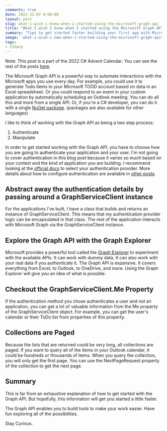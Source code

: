 ```yaml
---
comments: true
date: 2022-12-07 4:00:00
layout: post
slug: what-i-wish-i-knew-when-i-started-using-the-microsoft-graph-api
title: "What I wish I knew when I started using the Microsoft Graph API"
summary: "Tips to get started faster building your first app with Microsoft Graph."
image: 'what-i-wish-i-new-when-i-started-using-the-microsoft-graph-api\lead.png' 
tags:
- CSharp
---
```


Note: This post is a part of the 2022 C# Advent Calendar. You can see the rest of the posts [here](https://csadvent.christmas/).

The Microsoft Graph API is a powerful way to automate interactions with the Microsoft apps you use every day. For example, you could use it to generate Todo items in your Microsoft TOOD account based on data in an Excel spreadsheet. Or you could respond to an event in your custom application by automatically scheduling an Outlook meeting. You can do all this and more from a single API. Or, if you're a C# developer, you can do it with a single [NuGet package](https://www.nuget.org/packages/Microsoft.Graph/). (packages are also available for other languages)

I like to think of working with the Graph API as being a two step process:
1. Authenticate
2. Manipulate

In order to get started working with the Graph API, you have to choose how you are going to authenticate your application and your user. I'm not going to cover authentication in this blog post because it varies so much based on your context and the kind of application you are building. I recommend looking at the [official docs](https://learn.microsoft.com/en-us/graph/sdks/choose-authentication-providers?tabs=CS) to select your authentication provider. More details about how to configure authentication are available in [other posts](https://davidgiard.com/using-the-ms-graph-api).

## Abstract away the authentication details by passing around a GraphServiceClient instance ##
For the applications I've built, I have a class that builds and returns an instance of GraphServiceClient. This means that my authentication provider logic can be encapsulated in that class. The rest of the application interacts with Microsoft Graph via the GraphServiceClient instance. 

## Explore the Graph API with the Graph Explorer ##
Microsoft provides a powerful tool called the [Graph Explorer](https://www.nuget.org/packages/Microsoft.Graph/) to experiment with the available APIs. It can work with dummy data. It can also work with your real data if you authenticate it. The Graph API is expansive. It covers everything from Excel, to Outlook, to OneDrive, and more. Using the Graph Explorer will give you an idea of what is possible. 

## Checkout the GraphServiceClient.Me Property ##
If the authentication method you chose authenticates a user and not an application, you can get a lot of valuable information from the Me property of the GraphServiceClient object. For example, you can get the user's calendar or their ToDo list from properties of this property. 

## Collections are Paged ##
Because the lists that are returned could be very long, all collections are paged. If you want to query all of the items in your Outlook calendar, it could be hundreds or thousands of items. When you query the collection, you will only get the first page. You can use the NextPageRequest property of the collection to get the next page. 

## Summary ##
This is far from an exhaustive explanation of how to get started with the Graph API. But hopefully, this information will get you started a little faster. 

The Graph API enables you to build tools to make your work easier. Have fun exploring all of the possibilities. 

Stay Curious. 
